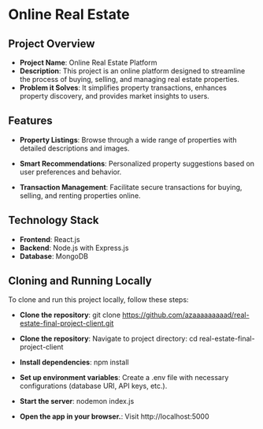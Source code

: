 # Online Real Estate

## Project Overview

- **Project Name**: Online Real Estate Platform
- **Description**: This project is an online platform designed to streamline the process of buying, selling, and managing real estate properties.
- **Problem it Solves**: It simplifies property transactions, enhances property discovery, and provides market insights to users.

## Features

- **Property Listings**: Browse through a wide range of properties with detailed descriptions and images.
  
- **Smart Recommendations**: Personalized property suggestions based on user preferences and behavior.
  
- **Transaction Management**: Facilitate secure transactions for buying, selling, and renting properties online.
  

## Technology Stack

- **Frontend**: React.js
- **Backend**: Node.js with Express.js
- **Database**: MongoDB

## Cloning and Running Locally

To clone and run this project locally, follow these steps:

- **Clone the repository**:
  git clone https://github.com/azaaaaaaaaad/real-estate-final-project-client.git

- **Clone the repository**:
   Navigate to project directory: cd real-estate-final-project-client
   
- **Install dependencies**:
   npm install
   
- **Set up environment variables**:
   Create a .env file with necessary configurations (database URI, API keys, etc.).
   
- **Start the server**:
   nodemon index.js

- **Open the app in your browser.**:
   Visit http://localhost:5000
